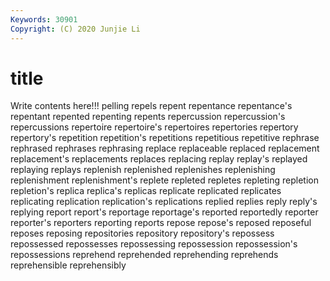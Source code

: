 ```yaml
---
Keywords: 30901
Copyright: (C) 2020 Junjie Li
---
```


# title

Write contents here!!!
pelling 
repels 
repent 
repentance 
repentance's 
repentant 
repented 
repenting 
repents 
repercussion
repercussion's 
repercussions 
repertoire 
repertoire's 
repertoires 
repertories 
repertory 
repertory's 
repetition 
repetition's
repetitions 
repetitious 
repetitive 
rephrase 
rephrased 
rephrases 
rephrasing 
replace 
replaceable 
replaced
replacement 
replacement's 
replacements 
replaces 
replacing 
replay 
replay's 
replayed 
replaying 
replays
replenish 
replenished 
replenishes 
replenishing 
replenishment 
replenishment's 
replete 
repleted 
repletes 
repleting
repletion 
repletion's 
replica 
replica's 
replicas 
replicate 
replicated 
replicates 
replicating 
replication
replication's 
replications 
replied 
replies 
reply 
reply's 
replying 
report 
report's 
reportage
reportage's 
reported 
reportedly 
reporter 
reporter's 
reporters 
reporting 
reports 
repose 
repose's
reposed 
reposeful 
reposes 
reposing 
repositories 
repository 
repository's 
repossess 
repossessed 
repossesses
repossessing 
repossession 
repossession's 
repossessions 
reprehend 
reprehended 
reprehending 
reprehends 
reprehensible 
reprehensibly
